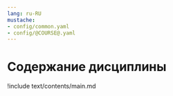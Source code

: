 ```yaml
---
lang: ru-RU
mustache:
- config/common.yaml
- config/@COURSE@.yaml
---
```


# Содержание дисциплины

!include text/contents/main.md





